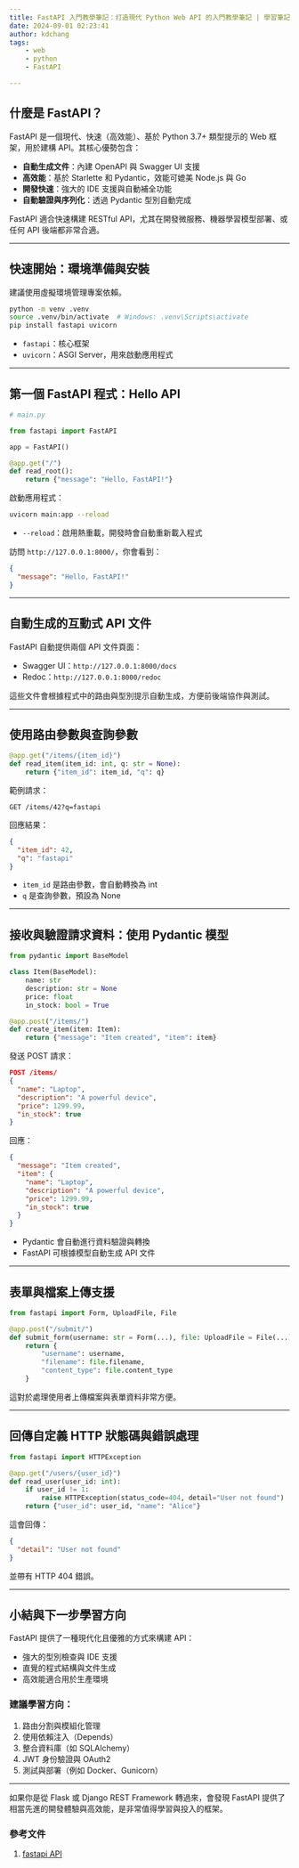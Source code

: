 ```yaml
---
title: FastAPI 入門教學筆記：打造現代 Python Web API 的入門教學筆記 | 學習筆記
date: 2024-09-01 02:23:41
author: kdchang
tags: 
    - web
    - python
    - FastAPI

---
```


## 什麼是 FastAPI？

FastAPI 是一個現代、快速（高效能）、基於 Python 3.7+ 類型提示的 Web 框架，用於建構 API。其核心優勢包含：

- **自動生成文件**：內建 OpenAPI 與 Swagger UI 支援
- **高效能**：基於 Starlette 和 Pydantic，效能可媲美 Node.js 與 Go
- **開發快速**：強大的 IDE 支援與自動補全功能
- **自動驗證與序列化**：透過 Pydantic 型別自動完成

FastAPI 適合快速構建 RESTful API，尤其在開發微服務、機器學習模型部署、或任何 API 後端都非常合適。

---

## 快速開始：環境準備與安裝

建議使用虛擬環境管理專案依賴。

```bash
python -m venv .venv
source .venv/bin/activate  # Windows: .venv\Scripts\activate
pip install fastapi uvicorn
```

- `fastapi`：核心框架
- `uvicorn`：ASGI Server，用來啟動應用程式

---

## 第一個 FastAPI 程式：Hello API

```python
# main.py

from fastapi import FastAPI

app = FastAPI()

@app.get("/")
def read_root():
    return {"message": "Hello, FastAPI!"}
```

啟動應用程式：

```bash
uvicorn main:app --reload
```

- `--reload`：啟用熱重載，開發時會自動重新載入程式

訪問 `http://127.0.0.1:8000/`，你會看到：

```json
{
  "message": "Hello, FastAPI!"
}
```

---

## 自動生成的互動式 API 文件

FastAPI 自動提供兩個 API 文件頁面：

- Swagger UI：`http://127.0.0.1:8000/docs`
- Redoc：`http://127.0.0.1:8000/redoc`

這些文件會根據程式中的路由與型別提示自動生成，方便前後端協作與測試。

---

## 使用路由參數與查詢參數

```python
@app.get("/items/{item_id}")
def read_item(item_id: int, q: str = None):
    return {"item_id": item_id, "q": q}
```

範例請求：

```
GET /items/42?q=fastapi
```

回應結果：

```json
{
  "item_id": 42,
  "q": "fastapi"
}
```

- `item_id` 是路由參數，會自動轉換為 int
- `q` 是查詢參數，預設為 None

---

## 接收與驗證請求資料：使用 Pydantic 模型

```python
from pydantic import BaseModel

class Item(BaseModel):
    name: str
    description: str = None
    price: float
    in_stock: bool = True

@app.post("/items/")
def create_item(item: Item):
    return {"message": "Item created", "item": item}
```

發送 POST 請求：

```json
POST /items/
{
  "name": "Laptop",
  "description": "A powerful device",
  "price": 1299.99,
  "in_stock": true
}
```

回應：

```json
{
  "message": "Item created",
  "item": {
    "name": "Laptop",
    "description": "A powerful device",
    "price": 1299.99,
    "in_stock": true
  }
}
```

- Pydantic 會自動進行資料驗證與轉換
- FastAPI 可根據模型自動生成 API 文件

---

## 表單與檔案上傳支援

```python
from fastapi import Form, UploadFile, File

@app.post("/submit/")
def submit_form(username: str = Form(...), file: UploadFile = File(...)):
    return {
        "username": username,
        "filename": file.filename,
        "content_type": file.content_type
    }
```

這對於處理使用者上傳檔案與表單資料非常方便。

---

## 回傳自定義 HTTP 狀態碼與錯誤處理

```python
from fastapi import HTTPException

@app.get("/users/{user_id}")
def read_user(user_id: int):
    if user_id != 1:
        raise HTTPException(status_code=404, detail="User not found")
    return {"user_id": user_id, "name": "Alice"}
```

這會回傳：

```json
{
  "detail": "User not found"
}
```

並帶有 HTTP 404 錯誤。

---

## 小結與下一步學習方向

FastAPI 提供了一種現代化且優雅的方式來構建 API：

- 強大的型別檢查與 IDE 支援
- 直覺的程式結構與文件生成
- 高效能適合用於生產環境

### 建議學習方向：

1. 路由分割與模組化管理
2. 使用依賴注入（Depends）
3. 整合資料庫（如 SQLAlchemy）
4. JWT 身份驗證與 OAuth2
5. 測試與部署（例如 Docker、Gunicorn）

---

如果你是從 Flask 或 Django REST Framework 轉過來，會發現 FastAPI 提供了相當先進的開發體驗與高效能，是非常值得學習與投入的框架。

### 參考文件
1. [fastapi API](https://fastapi.tiangolo.com/)
